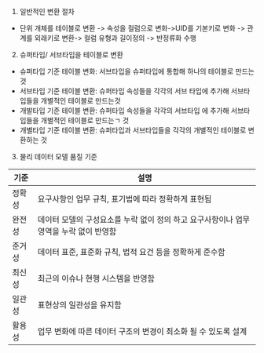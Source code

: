 1) 일반적인 변환 절차
 - 단위 개체를 테이블로 변환 -> 속성을 컬럼으로 변화->UID를 기본키로 변화 -> 관계를 외래키로 변환-> 컬럼 유형과 길이정의 -> 반정류화 수행
2) 슈퍼타입/ 서브타입을 테이블로 변환
- 슈퍼타입 기준 테이블 변화: 서브타입을 슈퍼타입에 통합해 하나의 테이블로 만드는 것
- 서브타입 기준 테이블 변환: 슈퍼타입 속성들을 각각의 서브 타입에 추가해 서브타입들을 개별적인 테이블로 만드는것
- 개발타입 기준 테이블 변환: 슈퍼타입 속성들을 각각의 서브타입 에 추가해 서브타입들을 개별적인 테이블로 만드는ㄱ 것
- 개별타입 기준 테이블 변환: 슈퍼타입과 서브타입들을 각각의 개별적인 테이블로 변환하는 것

3) 물리 데이터 모델 품질 기준

| 기준  | 설명                                                |
| --- | ------------------------------------------------- |
| 정확성 | 요구사항인 업무 규칙, 표기법에 따라 정확하게 표현됨                     |
| 완전성 | 데이터 모델의 구성요소를 누락 없이 정의 하고 요구사항이나 업무 영역을 누락 없이 반영함 |
| 준거성 | 데이터 표준, 표준화 규칙, 법적 요건 등을 정확하게 준수함                 |
| 최신성 | 최근의 이슈나 현행 시스템을 반영함                               |
| 일관성 | 표현상의 일관성을 유지함                                     |
| 활용성 | 업무 변화에 따른 데이터 구조의 변경이 최소화 될 수 있도록 설계              |

